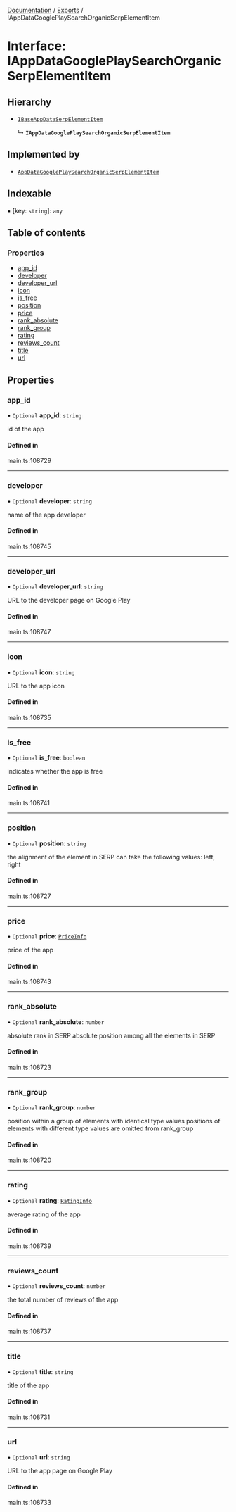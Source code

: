 [Documentation](../README.md) / [Exports](../modules.md) / IAppDataGooglePlaySearchOrganicSerpElementItem

# Interface: IAppDataGooglePlaySearchOrganicSerpElementItem

## Hierarchy

- [`IBaseAppDataSerpElementItem`](IBaseAppDataSerpElementItem.md)

  ↳ **`IAppDataGooglePlaySearchOrganicSerpElementItem`**

## Implemented by

- [`AppDataGooglePlaySearchOrganicSerpElementItem`](../classes/AppDataGooglePlaySearchOrganicSerpElementItem.md)

## Indexable

▪ [key: `string`]: `any`

## Table of contents

### Properties

- [app\_id](IAppDataGooglePlaySearchOrganicSerpElementItem.md#app_id)
- [developer](IAppDataGooglePlaySearchOrganicSerpElementItem.md#developer)
- [developer\_url](IAppDataGooglePlaySearchOrganicSerpElementItem.md#developer_url)
- [icon](IAppDataGooglePlaySearchOrganicSerpElementItem.md#icon)
- [is\_free](IAppDataGooglePlaySearchOrganicSerpElementItem.md#is_free)
- [position](IAppDataGooglePlaySearchOrganicSerpElementItem.md#position)
- [price](IAppDataGooglePlaySearchOrganicSerpElementItem.md#price)
- [rank\_absolute](IAppDataGooglePlaySearchOrganicSerpElementItem.md#rank_absolute)
- [rank\_group](IAppDataGooglePlaySearchOrganicSerpElementItem.md#rank_group)
- [rating](IAppDataGooglePlaySearchOrganicSerpElementItem.md#rating)
- [reviews\_count](IAppDataGooglePlaySearchOrganicSerpElementItem.md#reviews_count)
- [title](IAppDataGooglePlaySearchOrganicSerpElementItem.md#title)
- [url](IAppDataGooglePlaySearchOrganicSerpElementItem.md#url)

## Properties

### app\_id

• `Optional` **app\_id**: `string`

id of the app

#### Defined in

main.ts:108729

___

### developer

• `Optional` **developer**: `string`

name of the app developer

#### Defined in

main.ts:108745

___

### developer\_url

• `Optional` **developer\_url**: `string`

URL to the developer page on Google Play

#### Defined in

main.ts:108747

___

### icon

• `Optional` **icon**: `string`

URL to the app icon

#### Defined in

main.ts:108735

___

### is\_free

• `Optional` **is\_free**: `boolean`

indicates whether the app is free

#### Defined in

main.ts:108741

___

### position

• `Optional` **position**: `string`

the alignment of the element in SERP
can take the following values:
left, right

#### Defined in

main.ts:108727

___

### price

• `Optional` **price**: [`PriceInfo`](../classes/PriceInfo.md)

price of the app

#### Defined in

main.ts:108743

___

### rank\_absolute

• `Optional` **rank\_absolute**: `number`

absolute rank in SERP
absolute position among all the elements in SERP

#### Defined in

main.ts:108723

___

### rank\_group

• `Optional` **rank\_group**: `number`

position within a group of elements with identical type values
positions of elements with different type values are omitted from rank_group

#### Defined in

main.ts:108720

___

### rating

• `Optional` **rating**: [`RatingInfo`](../classes/RatingInfo.md)

average rating of the app

#### Defined in

main.ts:108739

___

### reviews\_count

• `Optional` **reviews\_count**: `number`

the total number of reviews of the app

#### Defined in

main.ts:108737

___

### title

• `Optional` **title**: `string`

title of the app

#### Defined in

main.ts:108731

___

### url

• `Optional` **url**: `string`

URL to the app page on Google Play

#### Defined in

main.ts:108733
